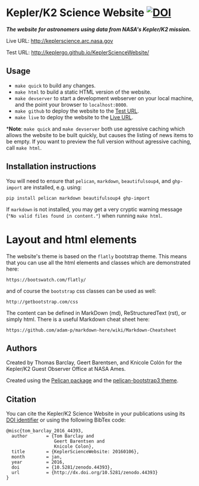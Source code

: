 # Kepler/K2 Science Website [![DOI](https://zenodo.org/badge/10301/KeplerGO/KeplerScienceWebsite.svg)](https://zenodo.org/badge/latestdoi/10301/KeplerGO/KeplerScienceWebsite)

***The website for astronomers using data from NASA's Kepler/K2 mission.***

Live URL: http://keplerscience.arc.nasa.gov

Test URL: http://keplergo.github.io/KeplerScienceWebsite/


## Usage

* `make quick` to build any changes.
* `make html` to build a static HTML version of the website.
* `make devserver` to start a development webserver on your local machine,
and the point your browser to `localhost:8000`.
* `make github` to deploy the website to the [Test URL](http://keplergo.github.io/KeplerScienceWebsite/).
* `make live` to deploy the website to the [Live URL](http://keplerscience.arc.nasa.gov).

***Note**: `make quick` and `make devserver` both use agressive caching which allows the website to be built quickly, but causes the listing of news items to be empty.  If you want to preview the full version without agressive caching, call `make html`.

## Installation instructions

You will need to ensure that `pelican`, `markdown`, `beautifulsoup4`, and `ghp-import` are installed, e.g. using:
```
pip install pelican markdown beautifulsoup4 ghp-import
```

If `markdown` is not installed, you may get a very cryptic warning message (`"No valid files found in content."`) when running `make html`.


# Layout and html elements

The website's theme is based on the `flatly` bootstrap theme.
This means that you can use all the html elements and classes
which are demonstrated here:

    https://bootswatch.com/flatly/

and of course the `bootstrap` css classes can be used as well:

    http://getbootstrap.com/css

The content can be defined in MarkDown (md), ReStructuredText (rst),
or simply html.  There is a useful Markdown cheat sheet here:

    https://github.com/adam-p/markdown-here/wiki/Markdown-Cheatsheet


## Authors

Created by Thomas Barclay, Geert Barentsen, and Knicole Colón
for the Kepler/K2 Guest Observer Office at NASA Ames.

Created using the [Pelican package](getpelican.com) and the
[pelican-bootstrap3 theme](https://github.com/DandyDev/pelican-bootstrap3).


## Citation

You can cite the Kepler/K2 Science Website in your publications using its [DOI identifier](http://dx.doi.org/10.5281/zenodo.44393)
or using the following BibTex code:
```
@misc{tom_barclay_2016_44393,
  author       = {Tom Barclay and
                  Geert Barentsen and
                  Knicole Colon},
  title        = {KeplerScienceWebsite: 20160106},
  month        = jan,
  year         = 2016,
  doi          = {10.5281/zenodo.44393},
  url          = {http://dx.doi.org/10.5281/zenodo.44393}
}
```
